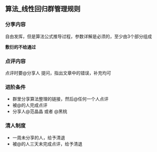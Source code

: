 ## 算法_线性回归群管理规则
### 分享内容
自由发挥，但是算法公式推导过程，参数详解是必须的，至少由3个部分组成

**敷衍的不给通过**

### 点评内容
点评时要@分享人
提问，指出文章中的错误，补充均可

### 进阶条件
* 群里分享算法整理的链接，然后@任何一个人点评
* 被@的人完成点评
* 分享人@范晶晶 或者 @黑桃
### 清人制度
* 一周未分享的人，给予清退
* 被@的人三天未完成点评，给予清退
